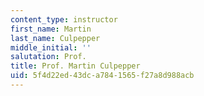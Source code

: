 ```yaml
---
content_type: instructor
first_name: Martin
last_name: Culpepper
middle_initial: ''
salutation: Prof.
title: Prof. Martin Culpepper
uid: 5f4d22ed-43dc-a784-1565-f27a8d988acb
---
```

